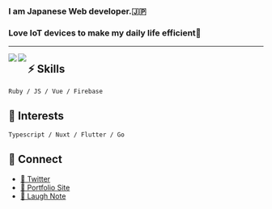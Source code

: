 ### I am Japanese Web developer.🇯🇵
### Love IoT devices to make my daily life efficient🤖
---

<a href="https://github.com/anuraghazra/github-readme-stats">
  <img align="left" src="https://github-readme-stats.vercel.app/api/top-langs/?username=naru20181117&theme=gruvbox" />
</a>
<a href="https://github.com/anuraghazra/github-readme-stats">
  <img align="left" src="https://github-readme-stats.vercel.app/api?username=naru20181117&theme=gruvbox&count_private=true&show_icons=true" />
</a>


## ⚡ Skills
```
Ruby / JS / Vue / Firebase
```

## 🤔 Interests
```
Typescript / Nuxt / Flutter / Go
```

## 💬 Connect
- [🌱 Twitter](https://twitter.com/1026NT)
- [💬 Portfolio Site](https://naruhiro-portfolio.firebaseapp.com/)
- [📝 Laugh Note](https://note.com/naru_note)



